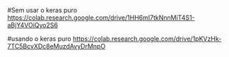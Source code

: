 #Sem usar o keras puro
https://colab.research.google.com/drive/1HH6mI7tkNnnMiT4S1-aBjY4VOiQyo2S6


#usando o keras puro
https://colab.research.google.com/drive/1pKVzHk-7TC5BcvXDc8eMuzdAvyDrMnpO
